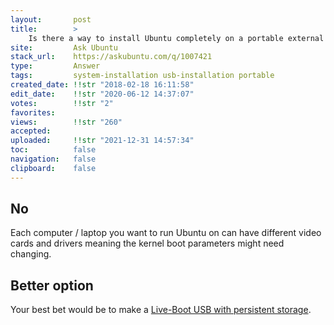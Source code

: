```yaml
---
layout:       post
title:        >
    Is there a way to install Ubuntu completely on a portable external HDD and boot into it on any computer∕laptop?
site:         Ask Ubuntu
stack_url:    https://askubuntu.com/q/1007421
type:         Answer
tags:         system-installation usb-installation portable
created_date: !!str "2018-02-18 16:11:58"
edit_date:    !!str "2020-06-12 14:37:07"
votes:        !!str "2"
favorites:    
views:        !!str "260"
accepted:     
uploaded:     !!str "2021-12-31 14:57:34"
toc:          false
navigation:   false
clipboard:    false
---
```


## No

Each computer / laptop you want to run Ubuntu on can have different video cards and drivers meaning the kernel boot parameters might need changing.

## Better option

Your best bet would be to make a [Live-Boot USB with persistent storage][1].


  [1]: https://askubuntu.com/questions/772744/how-to-make-a-live-usb-persistent

